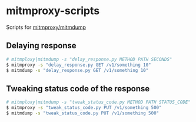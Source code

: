 # mitmproxy-scripts

Scripts for [mitmproxy/mitmdump](https://mitmproxy.org/)

## Delaying response

```sh
# mitmploxy|mitmdump -s "delay_response.py METHOD PATH SECONDS"
$ mitmproxy -s "delay_response.py GET /v1/something 10"
$ mitmdump -s "delay_response.py GET /v1/something 10"
```

## Tweaking status code of the response

```sh
# mitmploxy|mitmdump -s "tweak_status_code.py METHOD PATH STATUS_CODE"
$ mitmproxy -s "tweak_status_code.py PUT /v1/something 500"
$ mitmdump -s "tweak_status_code.py PUT /v1/something 500"
```
